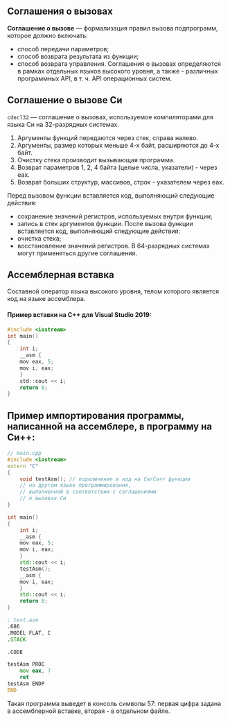 ## Соглашения о вызовах
**Соглашение о вызове** — формализация правил вызова подпрограмм, которое должно включать:
- способ передачи параметров;
- способ возврата результата из функции;
- способ возврата управления.
Соглашения о вызовах определяются в рамках отдельных языков высокого уровня, а также - различных программных API, в т. ч. API операционных систем.
## Соглашение о вызове Си
`cdecl32` — соглашение о вызовах, используемое компиляторами для языка Си на 32-разрядных системах.
1. Аргументы функций передаются через стек, справа налево.
2. Аргументы, размер которых меньше 4-х байт, расширяются до 4-х байт.
3. Очистку стека производит вызывающая программа.
4. Возврат параметров 1, 2, 4 байта (целые числа, указатели) - через eax.
5. Возврат больших структур, массивов, строк - указателем через eax.

Перед вызовом функции вставляется код, выполняющий следующие действия:
- сохранение значений регистров, используемых внутри функции;
- запись в стек аргументов функции.
После вызова функции вставляется код, выполняющий следующие действия:
- очистка стека;
- восстановление значений регистров.
В 64-разрядных системах могут применяться другие соглашения.

## Ассемблерная вставка
Составной оператор языка высокого уровня, телом которого является код на языке ассемблера.
#### Пример вставки на C++ для Visual Studio 2019:
```c
#include <iostream>
int main()
{
    int i;
    __asm {
    mov eax, 5;
    mov i, eax;
    }
    std::cout << i;
    return 0;
}
```

## Пример импортирования программы, написанной на ассемблере, в программу на Си++:
```c++
// main.cpp
#include <iostream>
extern "C"
{
    void testAsm(); // подключение в код на Си/Си++ функции
    // на другом языке программирования,
    // выполненной в соответствии с соглашениями
    // о вызовах Си
}

int main()
{
    int i;
    __asm {
    mov eax, 5;
    mov i, eax;
    }
    std::cout << i;
    testAsm();
    __asm {
    mov i, eax;
    }
    std::cout << i;
    return 0;
}
```
```asm
; test.asm
.686
.MODEL FLAT, C
.STACK

.CODE

testAsm PROC
    mov eax, 7
    ret
testAsm ENDP
END
```
Такая программа выведет в консоль символы 57: первая цифра задана в ассемблерной вставке, вторая - в отдельном файле.